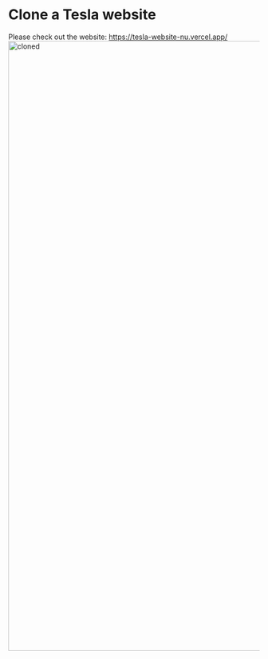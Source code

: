## 
# Clone a Tesla website

Please check out the website: https://tesla-website-nu.vercel.app/
<img width="1223" alt="cloned" src="https://user-images.githubusercontent.com/65318759/193483930-24f16a85-d57d-48ef-9813-ecda14b10783.png">

